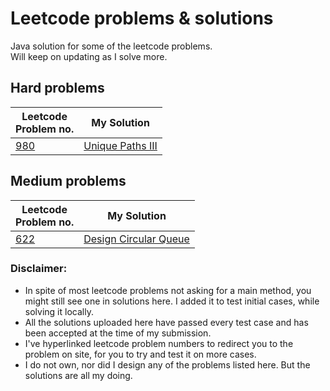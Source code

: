 # Leetcode problems & solutions
Java solution for some of the leetcode problems.<br/>Will keep on updating as I solve more.

## Hard problems
| Leetcode<br/>Problem no. | My Solution |
| --- | --- |
| [980](https://leetcode.com/problems/unique-paths-iii/) | [Unique Paths III](../master/problems/Unique%20Paths%20III) |

## Medium problems
| Leetcode<br/>Problem no. | My Solution |
| --- | --- |
| [622](https://leetcode.com/problems/design-circular-queue/) | [Design Circular Queue](../master/problems/Design%20Circular%20Queue) |


### Disclaimer:
- In spite of most leetcode problems not asking for a main method, you might still see one in solutions here. I added it to test initial cases, while solving it locally.
- All the solutions uploaded here have passed every test case and has been accepted at the time of my submission.
- I've hyperlinked leetcode problem numbers to redirect you to the problem on site, for you to try and test it on more cases.
- I do not own, nor did I design any of the problems listed here. But the solutions are all my doing.
